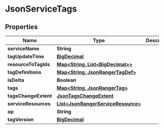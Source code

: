 
# JsonServiceTags

## Properties
Name | Type | Description | Notes
------------ | ------------- | ------------- | -------------
**serviceName** | **String** |  |  [optional]
**tagUpdateTime** | [**BigDecimal**](BigDecimal.md) |  |  [optional]
**resourceToTagIds** | [**Map&lt;String, List&lt;BigDecimal&gt;&gt;**](List.md) |  |  [optional]
**tagDefinitions** | [**Map&lt;String, JsonRangerTagDef&gt;**](JsonRangerTagDef.md) |  |  [optional]
**isDelta** | **Boolean** |  |  [optional]
**tags** | [**Map&lt;String, JsonRangerTag&gt;**](JsonRangerTag.md) |  |  [optional]
**tagsChangeExtent** | [**JsonTagsChangeExtent**](JsonTagsChangeExtent.md) |  |  [optional]
**serviceResources** | [**List&lt;JsonRangerServiceResource&gt;**](JsonRangerServiceResource.md) |  |  [optional]
**op** | **String** |  |  [optional]
**tagVersion** | [**BigDecimal**](BigDecimal.md) |  |  [optional]



